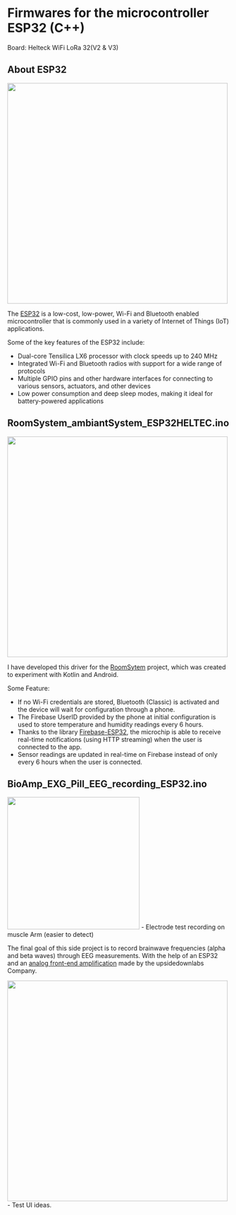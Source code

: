 # Firmwares for the microcontroller ESP32 (C++)
Board: Helteck WiFi LoRa 32(V2 & V3)

## About ESP32
<img src="https://user-images.githubusercontent.com/21226834/235464446-6779fa98-fdd9-4564-8f1c-ca7764851655.png" width="500">

The [ESP32](https://www.espressif.com/en/products/socs/esp32) is a low-cost, low-power, Wi-Fi and Bluetooth enabled microcontroller that is commonly used in a variety of Internet of Things (IoT) applications.

Some of the key features of the ESP32 include:

- Dual-core Tensilica LX6 processor with clock speeds up to 240 MHz
- Integrated Wi-Fi and Bluetooth radios with support for a wide range of protocols
- Multiple GPIO pins and other hardware interfaces for connecting to various sensors, actuators, and other devices
- Low power consumption and deep sleep modes, making it ideal for battery-powered applications

## RoomSystem_ambiantSystem_ESP32HELTEC.ino
<img src="https://user-images.githubusercontent.com/21226834/235457033-428f8851-c87e-459a-891a-dc784a094a4d.jpg" width="500">

I have developed this driver for the [RoomSytem](https://github.com/MattAzerty/RoomSystem) project, which was created to experiment with Kotlin and Android.

Some Feature:
- If no Wi-Fi credentials are stored, Bluetooth (Classic) is activated and the device will wait for configuration through a phone.
- The Firebase UserID provided by the phone at initial configuration is used to store temperature and humidity readings every 6 hours.
- Thanks to the library [Firebase-ESP32](https://github.com/mobizt/Firebase-ESP32), the microchip is able to receive real-time notifications (using HTTP streaming) when the user is connected to the app.
- Sensor readings are updated in real-time on Firebase instead of only every 6 hours when the user is connected.

## BioAmp_EXG_Pill_EEG_recording_ESP32.ino
<img src="https://user-images.githubusercontent.com/21226834/235460151-26c4f648-89e7-479d-8dcf-a0b71a80d0a8.jpg" height="300"> - Electrode test recording on muscle Arm (easier to detect)


The final goal of this side project is to record brainwave frequencies (alpha and beta waves) through EEG measurements.
With the help of an ESP32 and an [analog front-end amplification](https://github.com/upsidedownlabs/BioAmp-EXG-Pill/blob/main/software/EEGFilter/EEGFilter.ino) made by the upsidedownlabs Company.

<img src="https://user-images.githubusercontent.com/21226834/235469761-248f4fae-6f3b-4e28-9edc-3314f5b365a8.png" width="500"> - Test UI ideas.
